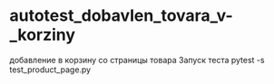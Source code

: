 # autotest_dobavlen_tovara_v-_korziny
добавление в корзину со страницы товара
Запуск теста pytest -s test_product_page.py
